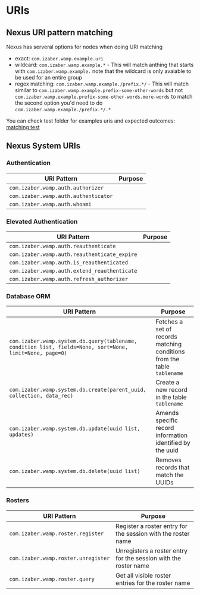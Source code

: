 # URIs

## Nexus URI pattern matching

Nexus has serveral options for nodes when doing URI matching

- exact: `com.izaber.wamp.example.uri`
- wildcard: `com.izaber.wamp.example.*` - This will match anthing that starts with `com.izaber.wamp.example.` note that the wildcard is only avaiable to be used for an entire group
- regex matching: `com.izaber.wamp.example./prefix.*/` - This will match similar to `com.izaber.wamp.example.prefix-some-other-words` but not `com.izaber.wamp.example.prefix-some-other-words.more-words` to match the second option you'd need to do `com.izaber.wamp.example./prefix.*/.*`

You can check test folder for examples uris and expected outcomes: [matching test](../tests/test_01-trie.py)


## Nexus System URIs

### Authentication
| URI Pattern | Purpose |
|-------------|---------|
|`com.izaber.wamp.auth.authorizer`||
|`com.izaber.wamp.auth.authenticator`||
|`com.izaber.wamp.auth.whoami`||

### Elevated Authentication
| URI Pattern | Purpose |
|-------------|---------|
|`com.izaber.wamp.auth.reauthenticate`||
|`com.izaber.wamp.auth.reauthenticate_expire`||
|`com.izaber.wamp.auth.is_reauthenticated`||
|`com.izaber.wamp.auth.extend_reauthenticate`||
|`com.izaber.wamp.auth.refresh_authorizer`||

### Database ORM

| URI Pattern | Purpose |
|-------------|---------|
|`com.izaber.wamp.system.db.query(tablename, condition list, fields=None, sort=None, limit=None, page=0)`|Fetches a set of records matching conditions from the table `tablename`|
|`com.izaber.wamp.system.db.create(parent_uuid, collection, data_rec)`|Create a new record in the table `tablename`|
|`com.izaber.wamp.system.db.update(uuid list, updates)`|Amends specific record information identified by the uuid|
|`com.izaber.wamp.system.db.delete(uuid list)`|Removes records that match the UUIDs|


### Rosters
| URI Pattern | Purpose |
|-------------|---------|
|`com.izaber.wamp.roster.register`| Register a roster entry for the session with the roster name |
|`com.izaber.wamp.roster.unregister`| Unregisters a roster entry for the session with the roster name |
|`com.izaber.wamp.roster.query`| Get all visible roster entries for the roster name |

